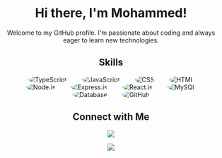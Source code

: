 <div align="center">
  <h1>Hi there, I'm Mohammed!</h1>
  <p>Welcome to my GitHub profile. I'm passionate about coding and always eager to learn new technologies.</p>
</div>

<h2 align="center">Skills</h2>
<p align="center">
  <img src="https://img.icons8.com/color/96/000000/typescript.png" alt="TypeScript" style="margin: 0 15px; border-radius: 50%;">
  <img src="https://img.icons8.com/color/96/000000/javascript.png" alt="JavaScript" style="margin: 0 15px; border-radius: 50%;">
  <img src="https://img.icons8.com/color/96/000000/css.png" alt="CSS" style="margin: 0 15px; border-radius: 50%;">
  <img src="https://img.icons8.com/color/96/000000/html.png" alt="HTML" style="margin: 0 15px; border-radius: 50%;">
  <img src="https://img.icons8.com/color/96/000000/nodejs.png" alt="Node.js" style="margin: 0 15px; border-radius: 50%;">
  <img src="https://img.icons8.com/color/96/000000/express.png" alt="Express.js" style="margin: 0 15px; border-radius: 50%;">
  <img src="https://img.icons8.com/color/96/000000/react-native.png" alt="React.js" style="margin: 0 15px; border-radius: 50%;">
  <img src="https://img.icons8.com/color/96/000000/mysql.png" alt="MySQL" style="margin: 0 15px; border-radius: 50%;">
  <img src="https://img.icons8.com/color/96/000000/database.png" alt="Database" style="margin: 0 15px; border-radius: 50%;">
  <img src="https://img.icons8.com/ios-filled/100/000000/github.png" alt="GitHub" style="margin: 0 15px; border-radius: 50%;">
</p>
<h2 align="center">Connect with Me</h2>
<p align="center">
  <a href="https://www.linkedin.com/in/mohammed-hussein-3b425728a/"><img src="https://img.shields.io/badge/LinkedIn-Connect-blue"></a>
</p>
 
<p align="center" >
    <a href="https://www.codewars.com/users/ham-oudi">
      <img src="https://github.r2v.ch/codewars?user=ham-oudi&theme=gradient" />
    </a>
</p>
